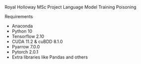 Royal Holloway MSc Project
Language Model Training Poisoning

Requirements
- Anaconda
- Python 10
- Tensorflow 2.10
- CUDA 11.2 & cuBDD 8.1.0
- Pyarrow 7.0.0
- Pytorch 2.0.1
- Extra libraries like Pandas and others
